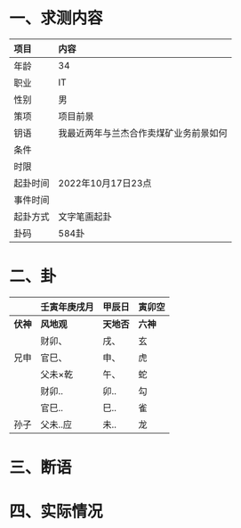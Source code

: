 # 一、求测内容
|项目|内容|
|:-|:-|
|年龄|34|
|职业|IT|
|性别|男|
|策项|项目前景|
|钥语|我最近两年与兰杰合作卖煤矿业务前景如何|
|条件||
|时限||
|起卦时间|2022年10月17日23点|
|事件时间||
|起卦方式|文字笔画起卦|
|卦码|584卦|

# 二、卦
||壬寅年庚戌月|甲辰日|寅卯空|
|:-|:-|:-|:-|
|**伏神**|**风地观**|**天地否**|**六神**|
||财卯、|戌、|玄|
|兄申|官巳、|申、|虎|
||父未×乾|午、|蛇|
||财卯..|卯..|勾|
||官巳..|巳..|雀|
|孙子|父未..应|未..|龙|


# 三、断语

# 四、实际情况